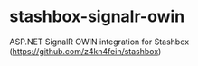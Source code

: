 # stashbox-signalr-owin
ASP.NET SignalR OWIN integration for Stashbox (https://github.com/z4kn4fein/stashbox)
